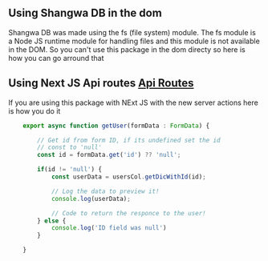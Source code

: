 ## Using Shangwa DB in the dom

Shangwa DB was made using the fs (file system) module. The fs module is a Node JS runtime module for handling files and this module is not available in the DOM. So you can't use this package in the dom directy so here is how you can go arround that 

## Using Next JS Api routes [Api Routes](https://nextjs.org/docs/app/building-your-application/routing/route-handlers)

If you are using this package with NExt JS with the new server actions here is how you do it

``` ts
    export async function getUser(formData : FormData) {

        // Get id from form ID, if its undefined set the id
        // const to 'null'
        const id = formData.get('id') ?? 'null';

        if(id != 'null') {
            const userData = usersCol.getDicWithId(id);

            // Log the data to preview it!
            console.log(userData);

            // Code to return the responce to the user!
        } else {
            console.log('ID field was null')
        }

    }
```
